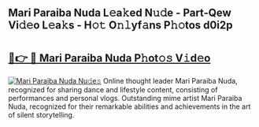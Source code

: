 ## Mari Paraiba Nuda L𝚎a𝚔ed N𝚞𝚍e - Part-Qew Vi𝚍𝚎o L𝚎a𝚔s - H𝚘𝚝 O𝚗𝚕yf𝚊ns P𝚑𝚘tos d0i2p

# <h2><a href="http://kfdqo5j.oniu.top/?m=Mari+Paraiba+Nuda">🔗👉 🔴 Mari Paraiba Nuda P𝚑ot𝚘𝚜 V𝚒d𝚎o</a></h2>

[![Mari Paraiba Nuda Nu𝚍e𝚜](https://i.imgur.com/0qMVB7G.gif)](http://kfdqo5j.oniu.top/?m=Mari+Paraiba+Nuda)
Online thought leader Mari Paraiba Nuda, recognized for sharing dance and lifestyle content, consisting of performances and personal vlogs. Outstanding mime artist Mari Paraiba Nuda, recognized for their remarkable abilities and achievements in the art of silent storytelling.  
